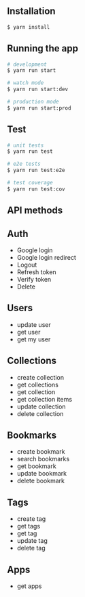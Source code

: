 ## Installation

```bash
$ yarn install
```

## Running the app

```bash
# development
$ yarn run start

# watch mode
$ yarn run start:dev

# production mode
$ yarn run start:prod
```

## Test

```bash
# unit tests
$ yarn run test

# e2e tests
$ yarn run test:e2e

# test coverage
$ yarn run test:cov
```

## API methods

## Auth

- Google login
- Google login redirect
- Logout
- Refresh token
- Verify token
- Delete

## Users

- update user
- get user
- get my user

## Collections

- create collection
- get collections
- get collection
- get collection items
- update collection
- delete collection

## Bookmarks

- create bookmark
- search bookmarks
- get bookmark
- update bookmark
- delete bookmark

## Tags

- create tag
- get tags
- get tag
- update tag
- delete tag

## Apps

- get apps
